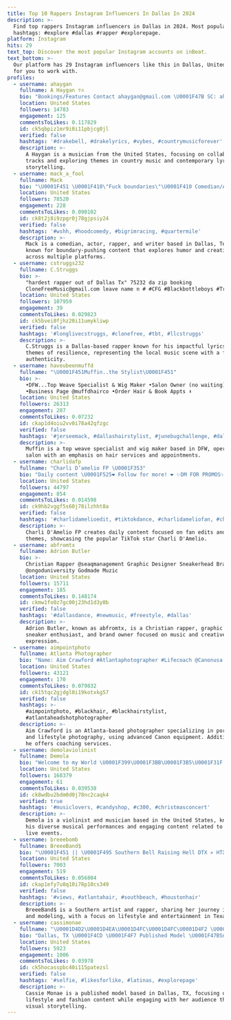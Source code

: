 ```yaml
---
title: Top 10 Rappers Instagram Influencers In Dallas In 2024
description: >-
  Find top rappers Instagram influencers in Dallas in 2024. Most popular
  hashtags: #explore #dallas #rapper #explorepage.
platform: Instagram
hits: 29
text_top: Discover the most popular Instagram accounts on inBeat.
text_bottom: >-
  Our platform has 29 Instagram influencers like this in Dallas, United States
  for you to work with.
profiles:
  - username: ahaygan
    fullname: A Haygan ☥♎
    bio: "Bookings/Features Contact ahaygan@gmail.com \U0001F47B SC: ahaygan #Next2Me Ft. @robingpoetry On All Platforms \U0001F53D\U0001F53D\U0001F53D"
    location: United States
    followers: 14783
    engagement: 125
    commentsToLikes: 0.117829
    id: ck5qbpiz1mr9i0i11pbjcg0jl
    verified: false
    hashtags: '#drakebell, #drakelyrics, #vybes, #countrymusicforever'
    description: >-
      A Haygan is a musician from the United States, focusing on collaborative
      tracks and exploring themes in country music and contemporary lyrical
      storytelling.
  - username: mack_a_fool
    fullname: Mack
    bio: "\U0001F451 \U0001F410\"Fuck boundaries\"\U0001F410 Comedian/Actor/Rapper/Writer \U0001F4CDDallas,TX \U0001F4D6DM for Booking ⬇️MERCH BELOW⬇️"
    location: United States
    followers: 78520
    engagement: 228
    commentsToLikes: 0.090102
    id: ck8t2j8i9zpgr0j78gjpsiy24
    verified: false
    hashtags: '#wshh, #hoodcomedy, #bigrimracing, #quartermile'
    description: >-
      Mack is a comedian, actor, rapper, and writer based in Dallas, Texas,
      known for boundary-pushing content that explores humor and creativity
      across multiple platforms.
  - username: cstruggs232
    fullname: C.Struggs
    bio: >-
      "hardest rapper out of Dallas Tx" 75232 da zip booking
      CloneFreeMusic@gmail.com leave name n # #CFG #Blackbottleboys #TripleD
    location: United States
    followers: 107959
    engagement: 39
    commentsToLikes: 0.029823
    id: ck5bvei0fjhz20i11umykliwp
    verified: false
    hashtags: '#longlivecstruggs, #clonefree, #tbt, #llcstruggs'
    description: >-
      C.Struggs is a Dallas-based rapper known for his impactful lyrics and
      themes of resilience, representing the local music scene with a focus on
      authenticity.
  - username: haveubeenmuffd
    fullname: "\U0001F451Muffin..the Stylist\U0001F451"
    bio: >-
      •DFW...Top Weave Specialist & Wig Maker •Salon Owner (no waiting)
      •Business Page @muffdhairco •Order Hair & Book Appts ⬇️
    location: United States
    followers: 26313
    engagement: 207
    commentsToLikes: 0.07232
    id: ckap1d4oiu2vv0i78a42qfzgc
    verified: false
    hashtags: '#jerseemack, #dallashairstylist, #junebugchallenge, #dallastx'
    description: >-
      Muffin is a top weave specialist and wig maker based in DFW, operating a
      salon with an emphasis on hair services and appointments.
  - username: charlidafp
    fullname: "Charli D’amelio FP \U0001F353"
    bio: "Daily content \U0001F525❤️ Follow for more! ❤️ ✨DM FOR PROMOS✨"
    location: United States
    followers: 44797
    engagement: 854
    commentsToLikes: 0.014598
    id: ck9hb2vggf5s60j78ilzhht8a
    verified: false
    hashtags: '#charlidamelioedit, #tiktokdance, #charlidameliofan, #charlidamelioedits'
    description: >-
      Charli D'Amelio FP creates daily content focused on fan edits and dance
      themes, showcasing the popular TikTok star Charli D'Amelio.
  - username: abfromtx
    fullname: Adrion Butler
    bio: >-
      Christian Rapper @seaqmanagement Graphic Designer Sneakerhead Brand Owner
      @ongoduniversity Godmade Muzic
    location: United States
    followers: 15711
    engagement: 185
    commentsToLikes: 0.148174
    id: ckmw1fo0z7gc00j23hd1d3y0b
    verified: false
    hashtags: '#dallasdance, #newmusic, #freestyle, #dallas'
    description: >-
      Adrion Butler, known as abfromtx, is a Christian rapper, graphic designer,
      sneaker enthusiast, and brand owner focused on music and creative
      expression.
  - username: aimpointphoto
    fullname: Atlanta Photographer
    bio: "Name: Aim Crawford #Atlantaphotographer #Lifecoach @Canonusa R5 shooter. DM to Booking ✈️ #ATL/NY/LA/SAT Pilot\U0001F468\U0001F3FE‍✈️ @aimcrawford on CL¥BH0¥$E"
    location: United States
    followers: 43121
    engagement: 170
    commentsToLikes: 0.079832
    id: ck15tqc2gjdgl0i19kotxkg57
    verified: false
    hashtags: >-
      #aimpointphoto, #blackhair, #blackhairstylist,
      #atlantaheadshotphotographer
    description: >-
      Aim Crawford is an Atlanta-based photographer specializing in portraits
      and lifestyle photography, using advanced Canon equipment. Additionally,
      he offers coaching services.
  - username: demolaviolinist
    fullname: Demola
    bio: "Welcome to my World \U0001F399️\U0001F3BB\U0001F3B5\U0001F31F. DM for Booking inquiry Stream my Music . Click on this link ⬇️⬇️⬇️"
    location: United States
    followers: 168379
    engagement: 61
    commentsToLikes: 0.039538
    id: ck8wdbu2bdm0d0j78nc2caqk4
    verified: true
    hashtags: '#musiclovers, #candyshop, #c300, #christmasconcert'
    description: >-
      Demola is a violinist and musician based in the United States, known for
      his diverse musical performances and engaging content related to music and
      live events.
  - username: breeebomb
    fullname: BreeeBand$
    bio: "\U0001F451 || \U0001F495 Southern Bell Raising Hell DTX ✈️ HTX || Pretty Paid ENT \U0001F380 Follow my music page @prettypaid.ent #Model #Rapper #Music"
    location: United States
    followers: 7003
    engagement: 519
    commentsToLikes: 0.056804
    id: ckap1efy7u8q10i78p10cs349
    verified: false
    hashtags: '#views, #atlantahair, #southbeach, #houstonhair'
    description: >-
      BreeeBand$ is a Southern artist and rapper, sharing her journey in music
      and modeling, with a focus on lifestyle and entertainment in Texas.
  - username: cassimonae
    fullname: "\U0001D4D2\U0001D4EA\U0001D4FC\U0001D4FC\U0001D4F2 \U0001D4DC\U0001D4F8\U0001D4F7\U0001D4EA\U0001D4EE"
    bio: "Dallas, TX \U0001F4CD \U0001F4F7 Published Model \U0001F47BSnapchat: cassimonae1 \U0001F48C Email for booking +rates (collabs) cassi.monae@yahoo.com or DM"
    location: United States
    followers: 5923
    engagement: 1006
    commentsToLikes: 0.03978
    id: ck5hocasspbc40i115patezsl
    verified: false
    hashtags: '#selfie, #likesforlike, #latinas, #explorepage'
    description: >-
      Cassie Monae is a published model based in Dallas, TX, focusing on
      lifestyle and fashion content while engaging with her audience through
      visual storytelling.
---
```


